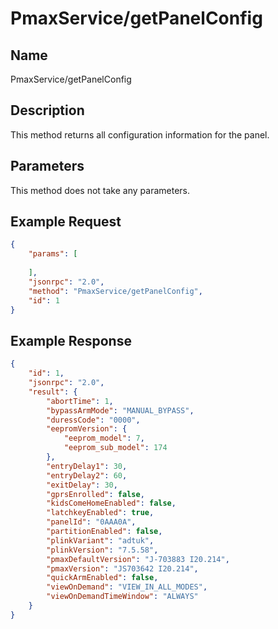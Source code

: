# PmaxService/getPanelConfig

## Name
PmaxService/getPanelConfig

## Description
This method returns all configuration information for the panel.

## Parameters
This method does not take any parameters.

## Example Request
```json
{
    "params": [
      
    ],
    "jsonrpc": "2.0",
    "method": "PmaxService/getPanelConfig",
    "id": 1
}
```

## Example Response
```json
{
    "id": 1,
    "jsonrpc": "2.0",
    "result": {
        "abortTime": 1,
        "bypassArmMode": "MANUAL_BYPASS",
        "duressCode": "0000",
        "eepromVersion": {
            "eeprom_model": 7,
            "eeprom_sub_model": 174
        },
        "entryDelay1": 30,
        "entryDelay2": 60,
        "exitDelay": 30,
        "gprsEnrolled": false,
        "kidsComeHomeEnabled": false,
        "latchkeyEnabled": true,
        "panelId": "0AAA0A",
        "partitionEnabled": false,
        "plinkVariant": "adtuk",
        "plinkVersion": "7.5.58",
        "pmaxDefaultVersion": "J-703883 I20.214",
        "pmaxVersion": "JS703642 I20.214",
        "quickArmEnabled": false,
        "viewOnDemand": "VIEW_IN_ALL_MODES",
        "viewOnDemandTimeWindow": "ALWAYS"
    }
}
```